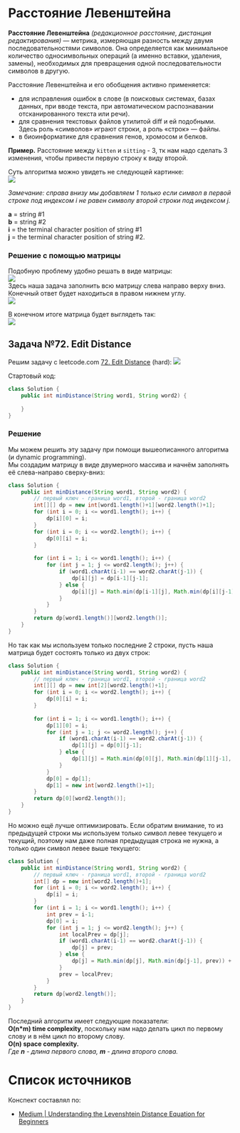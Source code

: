 # Расстояние Левенштейна  
**Расстояние Левенштейна** _(редакционное расстояние, дистанция редактирования)_ — метрика, измеряющая разность между 
двумя последовательностями символов. Она определяется как минимальное количество односимвольных операций (а именно 
вставки, удаления, замены), необходимых для превращения одной последовательности символов в другую.  

Расстояние Левенштейна и его обобщения активно применяется:  
- для исправления ошибок в слове (в поисковых системах, базах данных, при вводе текста, при автоматическом 
распознавании отсканированного текста или речи).  
- для сравнения текстовых файлов утилитой diff и ей подобными. Здесь роль «символов» играют строки, а роль «строк» — 
файлы.  
- в биоинформатике для сравнения генов, хромосом и белков.  

**Пример.** Расстояние между `kitten` и `sitting` - 3, тк нам надо сделать 3 изменения, чтобы привести первую 
строку к виду второй.  
 
Суть алгоритма можно увидеть не следующей картинке:  
![](images/pict1.png)  

_Замечание: справа внизу мы добавляем 1 только если символ в первой строке под индексом i не равен символу 
второй строки под индексом j._  

**a** = string #1  
**b** = string #2  
**i** = the terminal character position of string #1  
**j** = the terminal character position of string #2.  

### Решение с помощью матрицы  
Подобную проблему удобно решать в виде матрицы:  
![](images/pict2.jpeg)  
Здесь наша задача заполнить всю матрицу слева направо верху вниз.  
Конечный ответ будет находиться в правом нижнем углу.  
![](images/pict3.jpeg)  
 
В конечном итоге матрица будет выглядеть так:  
![](images/pict4.png)  

## Задача №72. Edit Distance  
Решим задачу с leetcode.com [72. Edit Distance](https://leetcode.com/problems/edit-distance/) (hard):
![](images/pict5.png)

Стартовый код:  
```java
class Solution {
    public int minDistance(String word1, String word2) {
        
    }
}
```  

### Решение  
Мы можем решить эту задачу при помощи вышеописанного алгоритма (и dynamic programming).  
Мы создадим матрицу в виде двумерного массива и начнём заполнять её слева-направо сверху-вниз:  
```java
class Solution {
    public int minDistance(String word1, String word2) {
        // первый ключ - граница word1, второй - граница word2
        int[][] dp = new int[word1.length()+1][word2.length()+1];
        for (int i = 0; i <= word1.length(); i++) {
            dp[i][0] = i;
        }
        for (int i = 0; i <= word2.length(); i++) {
            dp[0][i] = i;
        }
        
        for (int i = 1; i <= word1.length(); i++) {
            for (int j = 1; j <= word2.length(); j++) {
                if (word1.charAt(i-1) == word2.charAt(j-1)) {
                    dp[i][j] = dp[i-1][j-1];
                } else {
                    dp[i][j] = Math.min(dp[i-1][j], Math.min(dp[i][j-1], dp[i-1][j-1])) + 1;
                }
            }
        }
        return dp[word1.length()][word2.length()];
    }
}
```
Но так как мы используем только последние 2 строки, пусть наша матрица будет состоять только из двух строк:  
```java
class Solution {
    public int minDistance(String word1, String word2) {
        // первый ключ - граница word1, второй - граница word2
        int[][] dp = new int[2][word2.length()+1];
        for (int i = 0; i <= word2.length(); i++) {
            dp[0][i] = i;
        }
        
        for (int i = 1; i <= word1.length(); i++) {
            dp[1][0] = i;
            for (int j = 1; j <= word2.length(); j++) {
                if (word1.charAt(i-1) == word2.charAt(j-1)) {
                    dp[1][j] = dp[0][j-1];
                } else {
                    dp[1][j] = Math.min(dp[0][j], Math.min(dp[1][j-1], dp[0][j-1])) + 1;
                }
            }
            dp[0] = dp[1];
            dp[1] = new int[word2.length()+1];
        }
        return dp[0][word2.length()];
    }
}
```
Но можно ещё лучше оптимизировать. Если обратим внимание, то из предыдущей строки мы используем только символ левее 
текущего и текущий, поэтому нам даже полная предыдущая строка не нужна, а только один символ левее выше текущего:  
```java
class Solution {
    public int minDistance(String word1, String word2) {
        // первый ключ - граница word1, второй - граница word2
        int[] dp = new int[word2.length()+1];
        for (int i = 0; i <= word2.length(); i++) {
            dp[i] = i;
        }
        for (int i = 1; i <= word1.length(); i++) {
            int prev = i-1;
            dp[0] = i;
            for (int j = 1; j <= word2.length(); j++) {
                int localPrev = dp[j];
                if (word1.charAt(i-1) == word2.charAt(j-1)) {
                    dp[j] = prev;
                } else {
                    dp[j] = Math.min(dp[j], Math.min(dp[j-1], prev)) + 1;
                }
                prev = localPrev;
            }
        }
        return dp[word2.length()];
    }
}
```
Последний алгоритм имеет следующие показатели:  
**O(n\*m) time complexity**, поскольку нам надо делать цикл по первому слову и в нём цикл по второму слову.    
**O(n) space complexity.**  
_Где **n** - длина первого слова, **m** - длина второго слова._  

# Список источников  
Конспект составлял по:
* [Medium | Understanding the Levenshtein Distance Equation for Beginners](https://medium.com/@ethannam/understanding-the-levenshtein-distance-equation-for-beginners-c4285a5604f0)